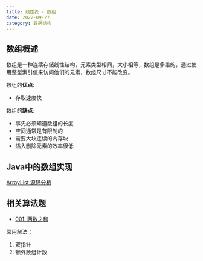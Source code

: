 ```yaml
---
title: 线性表 - 数组
date: 2022-09-27
category: 数据结构
---
```


## 数组概述

数组是一种连续存储线性结构，元素类型相同，大小相等，数组是多维的，通过使用整型索引值来访问他们的元素，数组尺寸不能改变。

数组的**优点**:

* 存取速度快

数组的**缺点**:

* 事先必须知道数组的长度
* 空间通常是有限制的
* 需要大块连续的内存块
* 插入删除元素的效率很低

## Java中的数组实现

[ArrayList 源码分析](/md/java/collection/01-ArrayList.md)

## 相关算法题

- [001. 两数之和](https://leetcode.cn/problems/two-sum/)


常用解法：

1. 双指针
2. 额外数组计数
